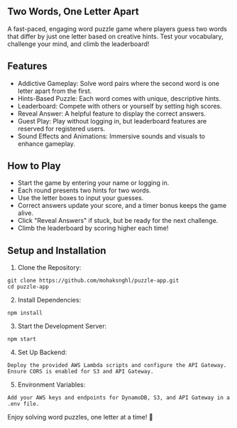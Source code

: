 ## Two Words, One Letter Apart

A fast-paced, engaging word puzzle game where players guess two words that differ by just one letter based on creative hints. Test your vocabulary, challenge your mind, and climb the leaderboard!

## Features

- Addictive Gameplay: Solve word pairs where the second word is one letter apart from the first.
- Hints-Based Puzzle: Each word comes with unique, descriptive hints.
- Leaderboard: Compete with others or yourself by setting high scores.
- Reveal Answer: A helpful feature to display the correct answers.
- Guest Play: Play without logging in, but leaderboard features are reserved for registered users.
- Sound Effects and Animations: Immersive sounds and visuals to enhance gameplay.

## How to Play

- Start the game by entering your name or logging in.
- Each round presents two hints for two words.
- Use the letter boxes to input your guesses.
- Correct answers update your score, and a timer bonus keeps the game alive.
- Click "Reveal Answers" if stuck, but be ready for the next challenge.
- Climb the leaderboard by scoring higher each time!

## Setup and Installation

1. Clone the Repository:

```
git clone https://github.com/mohaksnghl/puzzle-app.git
cd puzzle-app
```

2. Install Dependencies:

```
npm install
```

3. Start the Development Server:

```
npm start
```

4. Set Up Backend:

```
Deploy the provided AWS Lambda scripts and configure the API Gateway.
Ensure CORS is enabled for S3 and API Gateway.
```

5. Environment Variables:

```
Add your AWS keys and endpoints for DynamoDB, S3, and API Gateway in a .env file.
```

Enjoy solving word puzzles, one letter at a time! 🎉
